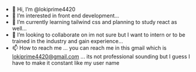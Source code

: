 - 👋 Hi, I’m @lokiprime4420
- 👀 I’m interested in front end development...
- 🌱 I’m currently learning tailwind css and planning to study react as well...
- 💞️ I’m looking to collaborate on im not sure but I want to intern or to be trained in the industry and gain experience...
- 📫 How to reach me ... you can reach me in this gmail which is lokiprime4420@gmail.com ... its not professional sounding but I guess I have to make it constant like my user name

<!---
lokiprime4420/lokiprime4420 is a ✨ special ✨ repository because its `README.md` (this file) appears on your GitHub profile.
You can click the Preview link to take a look at your changes.
--->
